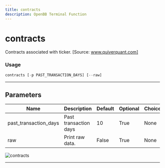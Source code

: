 ```yaml
---
title: contracts
description: OpenBB Terminal Function
---
```


# contracts

Contracts associated with ticker. [Source: www.quiverquant.com]

### Usage

```python
contracts [-p PAST_TRANSACTION_DAYS] [--raw]
```

---

## Parameters

| Name | Description | Default | Optional | Choices |
| ---- | ----------- | ------- | -------- | ------- |
| past_transaction_days | Past transaction days | 10 | True | None |
| raw | Print raw data. | False | True | None |

![contracts](https://user-images.githubusercontent.com/46355364/154263066-0ff61349-4fe5-4eac-9e60-23fa075a9e9f.png)

---
